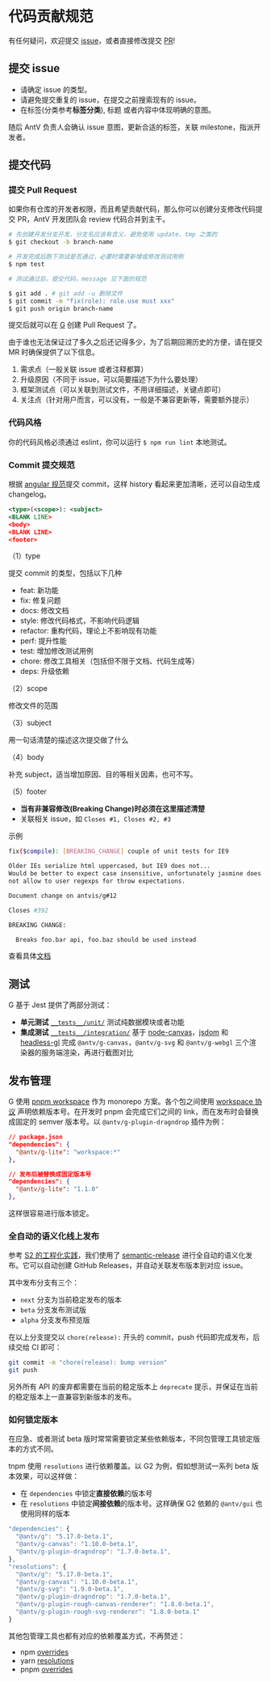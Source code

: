 # 代码贡献规范

有任何疑问，欢迎提交 [issue](https://github.com/antvis/g/issues)，或者直接修改提交 [PR](https://github.com/antvis/g/pulls)!

## 提交 issue

-   请确定 issue 的类型。
-   请避免提交重复的 issue，在提交之前搜索现有的 issue。
-   在标签(分类参考**标签分类**), 标题 或者内容中体现明确的意图。

随后 AntV 负责人会确认 issue 意图，更新合适的标签，关联 milestone，指派开发者。

## 提交代码

### 提交 Pull Request

如果你有仓库的开发者权限，而且希望贡献代码，那么你可以创建分支修改代码提交 PR，AntV 开发团队会 review 代码合并到主干。

```bash
# 先创建开发分支开发，分支名应该有含义，避免使用 update、tmp 之类的
$ git checkout -b branch-name

# 开发完成后跑下测试是否通过，必要时需要新增或修改测试用例
$ npm test

# 测试通过后，提交代码，message 见下面的规范

$ git add . # git add -u 删除文件
$ git commit -m "fix(role): role.use must xxx"
$ git push origin branch-name
```

提交后就可以在 [G](https://github.com/antvis/g/pulls) 创建 Pull Request 了。

由于谁也无法保证过了多久之后还记得多少，为了后期回溯历史的方便，请在提交 MR 时确保提供了以下信息。

1. 需求点（一般关联 issue 或者注释都算）
2. 升级原因（不同于 issue，可以简要描述下为什么要处理）
3. 框架测试点（可以关联到测试文件，不用详细描述，关键点即可）
4. 关注点（针对用户而言，可以没有，一般是不兼容更新等，需要额外提示）

### 代码风格

你的代码风格必须通过 eslint，你可以运行 `$ npm run lint` 本地测试。

### Commit 提交规范

根据 [angular 规范](https://github.com/angular/angular.js/blob/master/CONTRIBUTING.md#commit-message-format)提交 commit，这样 history 看起来更加清晰，还可以自动生成 changelog。

```xml
<type>(<scope>): <subject>
<BLANK LINE>
<body>
<BLANK LINE>
<footer>
```

（1）type

提交 commit 的类型，包括以下几种

-   feat: 新功能
-   fix: 修复问题
-   docs: 修改文档
-   style: 修改代码格式，不影响代码逻辑
-   refactor: 重构代码，理论上不影响现有功能
-   perf: 提升性能
-   test: 增加修改测试用例
-   chore: 修改工具相关（包括但不限于文档、代码生成等）
-   deps: 升级依赖

（2）scope

修改文件的范围

（3）subject

用一句话清楚的描述这次提交做了什么

（4）body

补充 subject，适当增加原因、目的等相关因素，也可不写。

（5）footer

-   **当有非兼容修改(Breaking Change)时必须在这里描述清楚**
-   关联相关 issue，如 `Closes #1, Closes #2, #3`

示例

```bash
fix($compile): [BREAKING_CHANGE] couple of unit tests for IE9

Older IEs serialize html uppercased, but IE9 does not...
Would be better to expect case insensitive, unfortunately jasmine does
not allow to user regexps for throw expectations.

Document change on antvis/g#12

Closes #392

BREAKING CHANGE:

  Breaks foo.bar api, foo.baz should be used instead
```

查看具体[文档](https://docs.google.com/document/d/1QrDFcIiPjSLDn3EL15IJygNPiHORgU1_OOAqWjiDU5Y/edit)

## 测试

G 基于 Jest 提供了两部分测试：

-   **单元测试** [`__tests__/unit/`](./__tests__/unit/) 测试纯数据模块或者功能
-   **集成测试** [`__tests__/integration/`](./__tests__/integration/) 基于 [node-canvas](https://github.com/Automattic/node-canvas)，[jsdom](https://github.com/jsdom/jsdom/) 和 [headless-gl](https://github.com/stackgl/headless-gl) 完成 `@antv/g-canvas`，`@antv/g-svg` 和 `@antv/g-webgl` 三个渲染器的服务端渲染，再进行截图对比

## 发布管理

G 使用 [pnpm workspace](https://pnpm.io/workspaces) 作为 monorepo 方案。各个包之间使用 [workspace 协议](https://pnpm.io/workspaces#workspace-protocol-workspace) 声明依赖版本号。在开发时 pnpm 会完成它们之间的 link，而在发布时会替换成固定的 semver 版本号。以 `@antv/g-plugin-dragndrop` 插件为例：

```json
// package.json
"dependencies": {
  "@antv/g-lite": "workspace:*"
},

// 发布后被替换成固定版本号
"dependencies": {
  "@antv/g-lite": "1.1.0"
},
```

这样很容易进行版本锁定。

### 全自动的语义化线上发布

参考 [S2 的工程化实践](https://www.yuque.com/antv/vo4vyz/vtowig#HuNvY)，我们使用了 [semantic-release](https://github.com/semantic-release/semantic-release) 进行全自动的语义化发布。它可以自动创建 GitHub Releases，并自动关联发布版本到对应 issue。

其中发布分支有三个：

-   `next` 分支为当前稳定发布的版本
-   `beta` 分支发布测试版
-   `alpha` 分支发布预览版

在以上分支提交以 `chore(release):` 开头的 commit，push 代码即完成发布，后续交给 CI 即可：

```bash
git commit -m "chore(release): bump version"
git push
```

另外所有 API 的废弃都需要在当前的稳定版本上 `deprecate` 提示，并保证在当前的稳定版本上一直兼容到新版本的发布。

### 如何锁定版本

在应急、或者测试 beta 版时常常需要锁定某些依赖版本，不同包管理工具锁定版本的方式不同。

tnpm 使用 `resolutions` 进行依赖覆盖。以 G2 为例，假如想测试一系列 beta 版本效果，可以这样做：

-   在 `dependencies` 中锁定**直接依赖**的版本号
-   在 `resolutions` 中锁定**间接依赖**的版本号。这样确保 G2 依赖的 `@antv/gui` 也使用同样的版本

```js
"dependencies": {
  "@antv/g": "5.17.0-beta.1",
  "@antv/g-canvas": "1.10.0-beta.1",
  "@antv/g-plugin-dragndrop": "1.7.0-beta.1",
},
"resolutions": {
  "@antv/g": "5.17.0-beta.1",
  "@antv/g-canvas": "1.10.0-beta.1",
  "@antv/g-svg": "1.9.0-beta.1",
  "@antv/g-plugin-dragndrop": "1.7.0-beta.1",
  "@antv/g-plugin-rough-canvas-renderer": "1.8.0-beta.1",
  "@antv/g-plugin-rough-svg-renderer": "1.8.0-beta.1"
}
```

其他包管理工具也都有对应的依赖覆盖方式，不再赘述：

-   npm [overrides](https://docs.npmjs.com/cli/v8/configuring-npm/package-json#overrides)
-   yarn [resolutions](https://classic.yarnpkg.com/lang/en/docs/selective-version-resolutions/)
-   pnpm [overrides](https://pnpm.io/package_json#pnpmoverrides)
